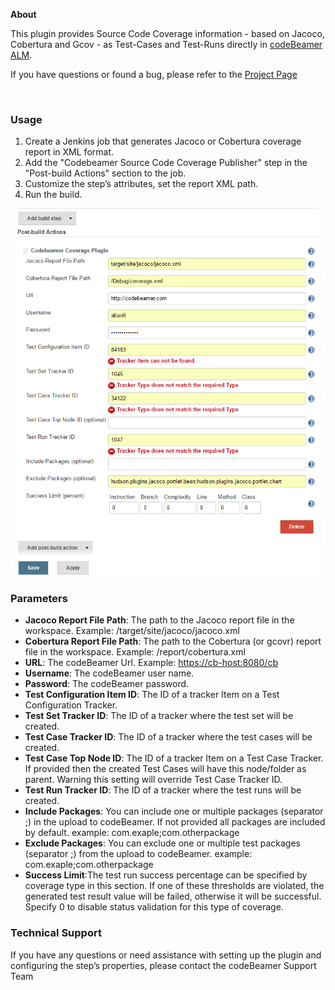 **About**

This plugin provides Source Code Coverage information - based on Jacoco,
Cobertura and Gcov - as Test-Cases and Test-Runs directly in [codeBeamer
ALM](https://intland.com/application-lifecycle-management/).

If you have questions or found a bug, please refer to the [Project
Page](https://codebeamer.com/cb/project/1025)

 

### Usage 

1.  Create a Jenkins job that generates Jacoco or Cobertura coverage
    report in XML format. 
2.  Add the "Codebeamer Source Code Coverage Publisher" step in the
    "Post-build Actions" section to the job.
3.  Customize the step’s attributes, set the report XML path. 
4.  Run the build.

![](docs/images/cb.PNG)

### Parameters

-   **Jacoco Report File Path**: The path to the Jacoco report file in
    the workspace. Example: /target/site/jacoco/jacoco.xml
-   **Cobertura Report File Path**: The path to the Cobertura (or gcovr)
    report file in the workspace. Example: /report/cobertura.xml
-   **URL**: The codeBeamer Url. Example: <https://cb-host:8080/cb>
-   **Username**: The codeBeamer user name. 
-   **Password**: The codeBeamer password. 
-   **Test Configuration Item ID**: The ID of a tracker Item on a Test
    Configuration Tracker. 
-   **Test Set Tracker ID**: The ID of a tracker where the test set will
    be created. 
-   **Test Case Tracker ID**: The ID of a tracker where the test cases
    will be created.
-   **Test Case Top Node ID**: The ID of a tracker Item on a Test Case
    Tracker. If provided then the created Test Cases will have this
    node/folder as parent. Warning this setting will override Test Case
    Tracker ID.
-   **Test Run Tracker ID**: The ID of a tracker where the test runs
    will be created.
-   **Include Packages**: You can include one or multiple packages
    (separator ;) in the upload to codeBeamer. If not provided all
    packages are included by default. example:
    com.exaple;com.otherpackage
-   **Exclude Packages**: You can exclude one or multiple test packages
    (separator ;) from the upload to codeBeamer. example:
    com.exaple;com.otherpackage
-   **Success Limit**:The test run success percentage can be specified
    by coverage type in this section. If one of these thresholds are
    violated, the generated test result value will be failed, otherwise
    it will be successful. Specify 0 to disable status validation for
    this type of coverage.  

### Technical Support

If you have any questions or need assistance with setting up the plugin
and configuring the step’s properties, please contact the codeBeamer
Support Team
